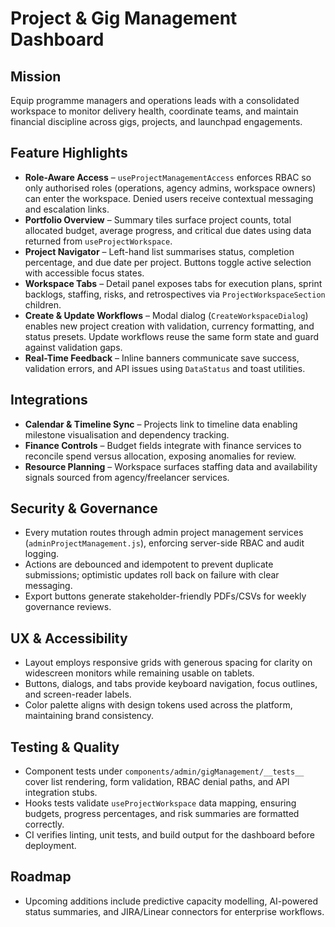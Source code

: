 # Project & Gig Management Dashboard

## Mission
Equip programme managers and operations leads with a consolidated workspace to monitor delivery health, coordinate teams, and maintain financial discipline across gigs, projects, and launchpad engagements.

## Feature Highlights
- **Role-Aware Access** – `useProjectManagementAccess` enforces RBAC so only authorised roles (operations, agency admins, workspace owners) can enter the workspace. Denied users receive contextual messaging and escalation links.
- **Portfolio Overview** – Summary tiles surface project counts, total allocated budget, average progress, and critical due dates using data returned from `useProjectWorkspace`.
- **Project Navigator** – Left-hand list summarises status, completion percentage, and due date per project. Buttons toggle active selection with accessible focus states.
- **Workspace Tabs** – Detail panel exposes tabs for execution plans, sprint backlogs, staffing, risks, and retrospectives via `ProjectWorkspaceSection` children.
- **Create & Update Workflows** – Modal dialog (`CreateWorkspaceDialog`) enables new project creation with validation, currency formatting, and status presets. Update workflows reuse the same form state and guard against validation gaps.
- **Real-Time Feedback** – Inline banners communicate save success, validation errors, and API issues using `DataStatus` and toast utilities.

## Integrations
- **Calendar & Timeline Sync** – Projects link to timeline data enabling milestone visualisation and dependency tracking.
- **Finance Controls** – Budget fields integrate with finance services to reconcile spend versus allocation, exposing anomalies for review.
- **Resource Planning** – Workspace surfaces staffing data and availability signals sourced from agency/freelancer services.

## Security & Governance
- Every mutation routes through admin project management services (`adminProjectManagement.js`), enforcing server-side RBAC and audit logging.
- Actions are debounced and idempotent to prevent duplicate submissions; optimistic updates roll back on failure with clear messaging.
- Export buttons generate stakeholder-friendly PDFs/CSVs for weekly governance reviews.

## UX & Accessibility
- Layout employs responsive grids with generous spacing for clarity on widescreen monitors while remaining usable on tablets.
- Buttons, dialogs, and tabs provide keyboard navigation, focus outlines, and screen-reader labels.
- Color palette aligns with design tokens used across the platform, maintaining brand consistency.

## Testing & Quality
- Component tests under `components/admin/gigManagement/__tests__` cover list rendering, form validation, RBAC denial paths, and API integration stubs.
- Hooks tests validate `useProjectWorkspace` data mapping, ensuring budgets, progress percentages, and risk summaries are formatted correctly.
- CI verifies linting, unit tests, and build output for the dashboard before deployment.

## Roadmap
- Upcoming additions include predictive capacity modelling, AI-powered status summaries, and JIRA/Linear connectors for enterprise workflows.
